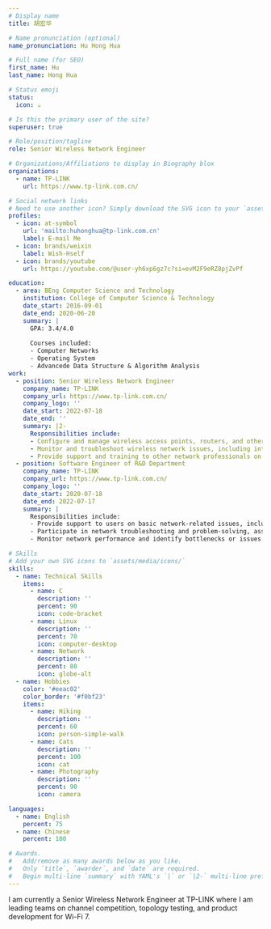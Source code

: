 ```yaml
---
# Display name
title: 胡宏华

# Name pronunciation (optional)
name_pronunciation: Hu Hong Hua

# Full name (for SEO)
first_name: Hu
last_name: Hong Hua

# Status emoji
status:
  icon: ☕️

# Is this the primary user of the site?
superuser: true

# Role/position/tagline
role: Senior Wireless Network Engineer

# Organizations/Affiliations to display in Biography blox
organizations:
  - name: TP-LINK
    url: https://www.tp-link.com.cn/

# Social network links
# Need to use another icon? Simply download the SVG icon to your `assets/media/icons/` folder.
profiles:
  - icon: at-symbol
    url: 'mailto:huhonghua@tp-link.com.cn'
    label: E-mail Me
  - icon: brands/weixin
    label: Wish-Hself
  - icon: brands/youtube
    url: https://youtube.com/@user-yh6xp6gz7c?si=evM2F9eRZ8pjZvPf

education:
  - area: BEng Computer Science and Technology
    institution: College of Computer Science & Technology
    date_start: 2016-09-01
    date_end: 2020-06-20
    summary: |
      GPA: 3.4/4.0
      
      Courses included:
      - Computer Networks
      - Operating System
      - Advancede Data Structure & Algorithm Analysis
work:
  - position: Senior Wireless Network Engineer
    company_name: TP-LINK
    company_url: https://www.tp-link.com.cn/
    company_logo: ''
    date_start: 2022-07-18
    date_end: ''
    summary: |2-
      Responsibilities include:
      - Configure and manage wireless access points, routers, and other network devices to ensure optimal performance and security
      - Monitor and troubleshoot wireless network issues, including interference, low signal strength, and connection problems
      - Provide support and training to other network professionals on wireless network technologies and solutions
  - position: Software Engineer of R&D Department
    company_name: TP-LINK
    company_url: https://www.tp-link.com.cn/
    company_logo: ''
    date_start: 2020-07-18
    date_end: 2022-07-17
    summary: |
      Responsibilities include:
      - Provide support to users on basic network-related issues, including setting up network connections, resolving access issues, and configuring network devices
      - Participate in network troubleshooting and problem-solving, assisting in diagnosing issues and providing solutions
      - Monitor network performance and identify bottlenecks or issues that may impact system efficiency

# Skills
# Add your own SVG icons to `assets/media/icons/`
skills:
  - name: Technical Skills
    items:
      - name: C
        description: ''
        percent: 90
        icon: code-bracket
      - name: Linux
        description: ''
        percent: 70
        icon: computer-desktop
      - name: Network
        description: ''
        percent: 80
        icon: globe-alt
  - name: Hobbies
    color: '#eeac02'
    color_border: '#f0bf23'
    items:
      - name: Hiking
        description: ''
        percent: 60
        icon: person-simple-walk
      - name: Cats
        description: ''
        percent: 100
        icon: cat
      - name: Photography
        description: ''
        percent: 90
        icon: camera

languages:
  - name: English
    percent: 75
  - name: Chinese
    percent: 100

# Awards.
#   Add/remove as many awards below as you like.
#   Only `title`, `awarder`, and `date` are required.
#   Begin multi-line `summary` with YAML's `|` or `|2-` multi-line prefix and indent 2 spaces below.
---
```


I am currently a Senior Wireless Network Engineer at TP-LINK where I am leading teams on channel competition, topology testing, and product development for Wi-Fi 7.
